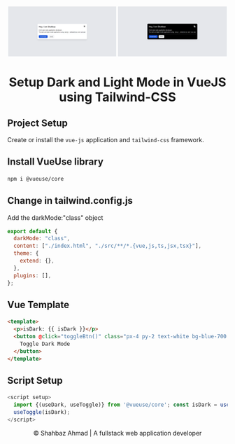 <div align="center">
      <img width="49%" src="./src/assets/images/light-mode.png"
        alt="Light Mode">
      <img width="49.5%" src="./src/assets/images/dark-mode.png"
        alt="Dark Mode">
  </div>

<h1 align="center">
    Setup Dark and Light Mode in VueJS using Tailwind-CSS
</h1>

## Project Setup

Create or install the `vue-js` application and `tailwind-css` framework.

## Install VueUse library

```sh
npm i @vueuse/core
```

## Change in tailwind.config.js

Add the darkMode:"class" object

```js
export default {
  darkMode: "class",
  content: ["./index.html", "./src/**/*.{vue,js,ts,jsx,tsx}"],
  theme: {
    extend: {},
  },
  plugins: [],
};
```

## Vue Template

```html
<template>
  <p>isDark: {{ isDark }}</p>
  <button @click="toggleBtn()" class="px-4 py-2 text-white bg-blue-700 rounded dark:bg-purple-500">
    Toggle Dark Mode
  </button>
</template>
```

## Script Setup

```js
<script setup>
  import {(useDark, useToggle)} from '@vueuse/core'; const isDark = useDark(); const toggleBtn =
  useToggle(isDark);
</script>
```

<div align="center">
&copy; Shahbaz Ahmad | A fullstack web application developer
</div>
